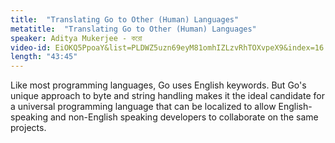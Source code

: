 ```yaml
---
title:  "Translating Go to Other (Human) Languages"
metatitle:  "Translating Go to Other (Human) Languages"
speaker: Aditya Mukerjee - করো
video-id: EiOKQ5PpoaY&list=PLDWZ5uzn69eyM81omhIZLzvRhTOXvpeX9&index=16
length: "43:45"
---
```

Like most programming languages, Go uses English keywords. But Go's unique approach to byte and string handling makes it the ideal candidate for a universal programming language that can be localized to allow English-speaking and non-English speaking developers to collaborate on the same projects. 
